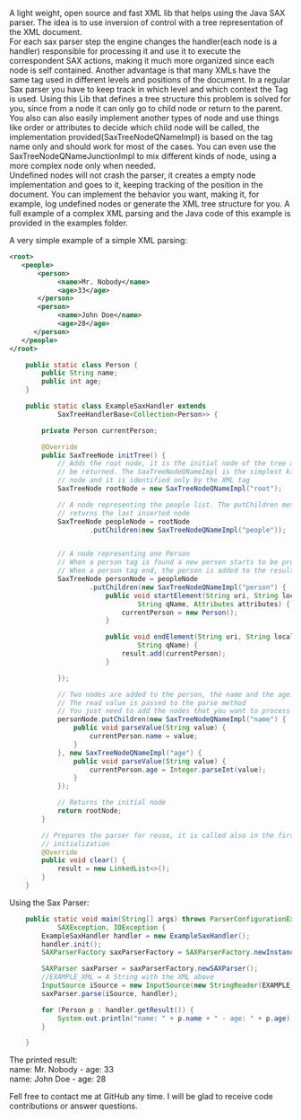 A light weight, open source and fast XML lib that helps using the Java SAX parser. The idea is to use inversion of control with a tree representation of the XML document.<br>
For each sax parser step the engine changes the handler(each node is a handler) responsible for processing it and use it to execute the correspondent SAX actions, making it much more organized since each node is self contained.
Another advantage is that many XMLs have the same tag used in different levels and positions of the document. In a regular Sax parser you have to keep track in which level and which context the Tag is used. Using this Lib that defines a tree structure this problem is solved for you, since from a node it can only go to child node or return to the parent. You also can also easily implement another types of node and use things like order or attributes to decide which child node will be called, the implementation provided(SaxTreeNodeQNameImpl) is based on the tag name only and should work for most of the cases. You can even use the SaxTreeNodeQNameJunctionImpl to mix different kinds of node, using a more complex node only when needed.<br>
Undefined nodes will not crash the parser, it creates a empty node implementation and goes to it, keeping tracking of the position in the document. You can implement the behavior you want, making it, for example, log undefined nodes or generate the XML tree structure for you. A full example of a complex XML parsing and the Java code of this example is provided in the examples folder.


A very simple example of a simple XML parsing:
```xml
<root>
   <people>
       <person>
	        <name>Mr. Nobody</name>
            <age>33</age>
	   </person>
	   <person>
            <name>John Doe</name>
            <age>28</age>
      </person>
   </people>
</root>
```

```java
    public static class Person {
        public String name;
        public int age;
    }

    public static class ExampleSaxHandler extends
            SaxTreeHandlerBase<Collection<Person>> {

        private Person currentPerson;

        @Override
        public SaxTreeNode initTree() {
            // Adds the root node, it is the initial node of the tree and will
            // be returned. The SaxTreeNodeQNameImpl is the simplest kind of
            // node and it is identified only by the XML tag
            SaxTreeNode rootNode = new SaxTreeNodeQNameImpl("root");

            // A node representing the people list. The putChildren method
            // returns the last inserted node
            SaxTreeNode peopleNode = rootNode
                    .putChildren(new SaxTreeNodeQNameImpl("people"));


            // A node representing one Person
            // When a person tag is found a new person starts to be processed
            // When a person tag end, the person is added to the result
            SaxTreeNode personNode = peopleNode
                    .putChildren(new SaxTreeNodeQNameImpl("person") {
                        public void startElement(String uri, String localName,
                                String qName, Attributes attributes) {
                            currentPerson = new Person();
                        }

                        public void endElement(String uri, String localName,
                                String qName) {
                            result.add(currentPerson);
                        }

            });

            // Two nodes are added to the person, the name and the age. 
            // The read value is passed to the parse method
            // You just need to add the nodes that you want to process
            personNode.putChildren(new SaxTreeNodeQNameImpl("name") {
                public void parseValue(String value) {
                    currentPerson.name = value;
                }
            }, new SaxTreeNodeQNameImpl("age") {
                public void parseValue(String value) {
                    currentPerson.age = Integer.parseInt(value);
                }
            });

            // Returns the initial node
            return rootNode;
        }

        // Prepares the parser for reuse, it is called also in the first
        // initialization
        @Override
        public void clear() {
            result = new LinkedList<>();
        }
    }
```
Using the Sax Parser:
```java
    public static void main(String[] args) throws ParserConfigurationException,
            SAXException, IOException {
        ExampleSaxHandler handler = new ExampleSaxHandler();
        handler.init();
        SAXParserFactory saxParserFactory = SAXParserFactory.newInstance();

        SAXParser saxParser = saxParserFactory.newSAXParser();
        //EXAMPLE_XML = A String with the XML above 
        InputSource iSource = new InputSource(new StringReader(EXAMPLE_XML));
        saxParser.parse(iSource, handler);

        for (Person p : handler.getResult()) {
            System.out.println("name: " + p.name + " - age: " + p.age);
        }

    }
```
The printed result:<BR>
name: Mr. Nobody - age: 33 <BR>
name: John Doe - age: 28
	

Fell free to contact me at GitHub any time. I will be glad to receive code contributions or answer questions.
